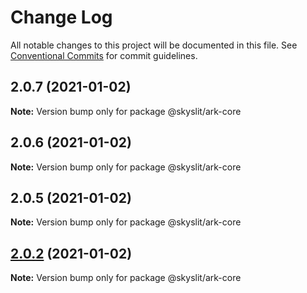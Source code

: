 # Change Log

All notable changes to this project will be documented in this file.
See [Conventional Commits](https://conventionalcommits.org) for commit guidelines.

## 2.0.7 (2021-01-02)

**Note:** Version bump only for package @skyslit/ark-core





## 2.0.6 (2021-01-02)

**Note:** Version bump only for package @skyslit/ark-core





## 2.0.5 (2021-01-02)

**Note:** Version bump only for package @skyslit/ark-core





## [2.0.2](https://github.com/skyslit/ark-core/compare/v2.0.1...v2.0.2) (2021-01-02)

**Note:** Version bump only for package @skyslit/ark-core
